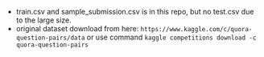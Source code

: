 - train.csv and sample_submission.csv is in this repo, but no test.csv due to the large size.
- original dataset download from here: `https://www.kaggle.com/c/quora-question-pairs/data` or use command `kaggle competitions download -c quora-question-pairs`
